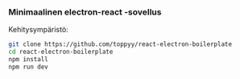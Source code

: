 ### Minimaalinen electron-react -sovellus


Kehitysympäristö:
```bash
git clone https://github.com/toppyy/react-electron-boilerplate
cd react-electron-boilerplate
npm install
npm run dev
```

